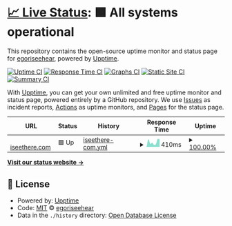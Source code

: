# [📈 Live Status](https://amenitylab.org): <!--live status--> **🟩 All systems operational**

This repository contains the open-source uptime monitor and status page for [egoriseehear](https://amenitylab.org), powered by [Upptime](https://github.com/upptime/upptime).

[![Uptime CI](https://github.com/egoriseehear/test-upptime/workflows/Uptime%20CI/badge.svg)](https://github.com/egoriseehear/test-upptime/actions?query=workflow%3A%22Uptime+CI%22)
[![Response Time CI](https://github.com/egoriseehear/test-upptime/workflows/Response%20Time%20CI/badge.svg)](https://github.com/egoriseehear/test-upptime/actions?query=workflow%3A%22Response+Time+CI%22)
[![Graphs CI](https://github.com/egoriseehear/test-upptime/workflows/Graphs%20CI/badge.svg)](https://github.com/egoriseehear/test-upptime/actions?query=workflow%3A%22Graphs+CI%22)
[![Static Site CI](https://github.com/egoriseehear/test-upptime/workflows/Static%20Site%20CI/badge.svg)](https://github.com/egoriseehear/test-upptime/actions?query=workflow%3A%22Static+Site+CI%22)
[![Summary CI](https://github.com/egoriseehear/test-upptime/workflows/Summary%20CI/badge.svg)](https://github.com/egoriseehear/test-upptime/actions?query=workflow%3A%22Summary+CI%22)

With [Upptime](https://upptime.js.org), you can get your own unlimited and free uptime monitor and status page, powered entirely by a GitHub repository. We use [Issues](https://github.com/egoriseehear/test-upptime/issues) as incident reports, [Actions](https://github.com/egoriseehear/test-upptime/actions) as uptime monitors, and [Pages](https://amenitylab.org) for the status page.

<!--start: status pages-->
<!-- This summary is generated by Upptime (https://github.com/upptime/upptime) -->
<!-- Do not edit this manually, your changes will be overwritten -->
<!-- prettier-ignore -->
| URL | Status | History | Response Time | Uptime |
| --- | ------ | ------- | ------------- | ------ |
| <img alt="" src="https://icons.duckduckgo.com/ip3/www.iseethere.com.ico" height="13"> [iseethere.com](http://www.iseethere.com) | 🟩 Up | [iseethere-com.yml](https://github.com/egoriseehear/test-upptime/commits/HEAD/history/iseethere-com.yml) | <details><summary><img alt="Response time graph" src="./graphs/iseethere-com/response-time-week.png" height="20"> 410ms</summary><br><a href="https://amenitylab.org/history/iseethere-com"><img alt="Response time 452" src="https://img.shields.io/endpoint?url=https%3A%2F%2Fraw.githubusercontent.com%2Fegoriseehear%2Ftest-upptime%2FHEAD%2Fapi%2Fiseethere-com%2Fresponse-time.json"></a><br><a href="https://amenitylab.org/history/iseethere-com"><img alt="24-hour response time 750" src="https://img.shields.io/endpoint?url=https%3A%2F%2Fraw.githubusercontent.com%2Fegoriseehear%2Ftest-upptime%2FHEAD%2Fapi%2Fiseethere-com%2Fresponse-time-day.json"></a><br><a href="https://amenitylab.org/history/iseethere-com"><img alt="7-day response time 410" src="https://img.shields.io/endpoint?url=https%3A%2F%2Fraw.githubusercontent.com%2Fegoriseehear%2Ftest-upptime%2FHEAD%2Fapi%2Fiseethere-com%2Fresponse-time-week.json"></a><br><a href="https://amenitylab.org/history/iseethere-com"><img alt="30-day response time 479" src="https://img.shields.io/endpoint?url=https%3A%2F%2Fraw.githubusercontent.com%2Fegoriseehear%2Ftest-upptime%2FHEAD%2Fapi%2Fiseethere-com%2Fresponse-time-month.json"></a><br><a href="https://amenitylab.org/history/iseethere-com"><img alt="1-year response time 433" src="https://img.shields.io/endpoint?url=https%3A%2F%2Fraw.githubusercontent.com%2Fegoriseehear%2Ftest-upptime%2FHEAD%2Fapi%2Fiseethere-com%2Fresponse-time-year.json"></a></details> | <details><summary><a href="https://amenitylab.org/history/iseethere-com">100.00%</a></summary><a href="https://amenitylab.org/history/iseethere-com"><img alt="All-time uptime 99.95%" src="https://img.shields.io/endpoint?url=https%3A%2F%2Fraw.githubusercontent.com%2Fegoriseehear%2Ftest-upptime%2FHEAD%2Fapi%2Fiseethere-com%2Fuptime.json"></a><br><a href="https://amenitylab.org/history/iseethere-com"><img alt="24-hour uptime 100.00%" src="https://img.shields.io/endpoint?url=https%3A%2F%2Fraw.githubusercontent.com%2Fegoriseehear%2Ftest-upptime%2FHEAD%2Fapi%2Fiseethere-com%2Fuptime-day.json"></a><br><a href="https://amenitylab.org/history/iseethere-com"><img alt="7-day uptime 100.00%" src="https://img.shields.io/endpoint?url=https%3A%2F%2Fraw.githubusercontent.com%2Fegoriseehear%2Ftest-upptime%2FHEAD%2Fapi%2Fiseethere-com%2Fuptime-week.json"></a><br><a href="https://amenitylab.org/history/iseethere-com"><img alt="30-day uptime 100.00%" src="https://img.shields.io/endpoint?url=https%3A%2F%2Fraw.githubusercontent.com%2Fegoriseehear%2Ftest-upptime%2FHEAD%2Fapi%2Fiseethere-com%2Fuptime-month.json"></a><br><a href="https://amenitylab.org/history/iseethere-com"><img alt="1-year uptime 99.98%" src="https://img.shields.io/endpoint?url=https%3A%2F%2Fraw.githubusercontent.com%2Fegoriseehear%2Ftest-upptime%2FHEAD%2Fapi%2Fiseethere-com%2Fuptime-year.json"></a></details>

<!--end: status pages-->

[**Visit our status website →**](https://amenitylab.org)

## 📄 License

- Powered by: [Upptime](https://github.com/upptime/upptime)
- Code: [MIT](./LICENSE) © [egoriseehear](https://amenitylab.org)
- Data in the `./history` directory: [Open Database License](https://opendatacommons.org/licenses/odbl/1-0/)
